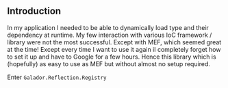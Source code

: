 
## Introduction

In my application I needed to be able to dynamically load type and their dependency at runtime. 
My few interaction with various IoC framework / library were not the most successful. Except with MEF, which seemed great at the time!
Except every time I want to use it again iI completely forget how to set it up and have to Google for a few hours.
Hence this library which is (hopefully) as easy to use as MEF but without almost no setup required.

Enter `Galador.Reflection.Registry`